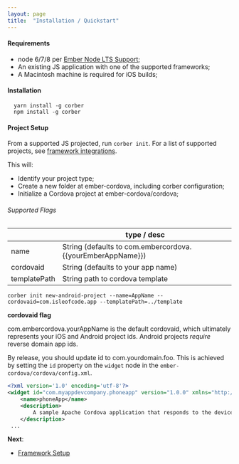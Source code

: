 ```yaml
---
layout: page
title:  "Installation / Quickstart"
---
```


#### Requirements
- node 6/7/8 per [Ember Node LTS Support](http://emberjs.com/blog/2016/09/07/ember-node-lts-support.html);
- An existing JS application with one of the supported frameworks;
- A Macintosh machine is required for iOS builds;

#### Installation

```cli
  yarn install -g corber
  npm install -g corber
```

#### Project Setup

From a supported JS projected, run `corber init`. For a list of supported projects, see [framework integrations](/pages/frameworks/index).

This will:

- Identify your project type;
- Create a new folder at ember-cordova, including corber configuration;
- Initialize a Cordova project at ember-cordova/cordova;

###### Supported Flags


|             | type / desc                       |
|------------ | ----------------------------------|
| name        | String (defaults to com.embercordova.{{yourEmberAppName}}) |
| cordovaid   | String (defaults to your app name) |
| templatePath| String path to cordova template |

```cli
corber init new-android-project --name=AppName --cordovaid=com.isleofcode.app --templatePath=../template
```
**cordovaid flag**

com.embercordova.yourAppName is the default cordovaid, which ultimately represents your iOS and Android project ids. Android projects _require_ reverse domain app ids.

By release, you should update id to com.yourdomain.foo. This is achieved by setting the `id` property on the `widget` node in the `ember-cordova/cordova/config.xml`.

```xml
<?xml version='1.0' encoding='utf-8'?>
<widget id="com.myappdevcompany.phoneapp" version="1.0.0" xmlns="http://www.w3.org/ns/widgets" xmlns:cdv="http://cordova.apache.org/ns/1.0">
    <name>phoneApp</name>
    <description>
        A sample Apache Cordova application that responds to the deviceready event.
    </description>
 ...
```

**Next**:

- [Framework Setup](/pages/frameworks/index)
